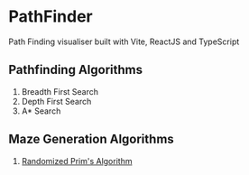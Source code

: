 # PathFinder
Path Finding visualiser built with Vite, ReactJS and TypeScript

## Pathfinding Algorithms
1. Breadth First Search
2. Depth First Search
3. A* Search
   
## Maze Generation Algorithms
1. [Randomized Prim's Algorithm](https://jonathanzong.com/blog/2012/11/06/maze-generation-with-prims-algorithm)
